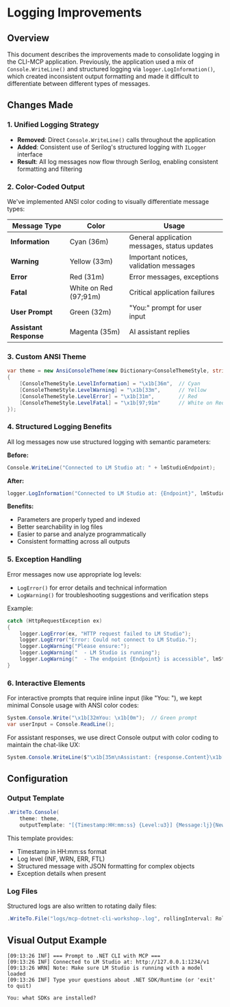 # Logging Improvements

## Overview
This document describes the improvements made to consolidate logging in the CLI-MCP application. Previously, the application used a mix of `Console.WriteLine()` and structured logging via `logger.LogInformation()`, which created inconsistent output formatting and made it difficult to differentiate between different types of messages.

## Changes Made

### 1. Unified Logging Strategy
- **Removed**: Direct `Console.WriteLine()` calls throughout the application
- **Added**: Consistent use of Serilog's structured logging with `ILogger` interface
- **Result**: All log messages now flow through Serilog, enabling consistent formatting and filtering

### 2. Color-Coded Output
We've implemented ANSI color coding to visually differentiate message types:

| Message Type | Color | Usage |
|--------------|-------|-------|
| **Information** | Cyan (36m) | General application messages, status updates |
| **Warning** | Yellow (33m) | Important notices, validation messages |
| **Error** | Red (31m) | Error messages, exceptions |
| **Fatal** | White on Red (97;91m) | Critical application failures |
| **User Prompt** | Green (32m) | "You:" prompt for user input |
| **Assistant Response** | Magenta (35m) | AI assistant replies |

### 3. Custom ANSI Theme
```csharp
var theme = new AnsiConsoleTheme(new Dictionary<ConsoleThemeStyle, string>
{
    [ConsoleThemeStyle.LevelInformation] = "\x1b[36m",  // Cyan
    [ConsoleThemeStyle.LevelWarning] = "\x1b[33m",      // Yellow
    [ConsoleThemeStyle.LevelError] = "\x1b[31m",        // Red
    [ConsoleThemeStyle.LevelFatal] = "\x1b[97;91m"      // White on Red
});
```

### 4. Structured Logging Benefits
All log messages now use structured logging with semantic parameters:

**Before:**
```csharp
Console.WriteLine("Connected to LM Studio at: " + lmStudioEndpoint);
```

**After:**
```csharp
logger.LogInformation("Connected to LM Studio at: {Endpoint}", lmStudioEndpoint);
```

**Benefits:**
- Parameters are properly typed and indexed
- Better searchability in log files
- Easier to parse and analyze programmatically
- Consistent formatting across all outputs

### 5. Exception Handling
Error messages now use appropriate log levels:
- `LogError()` for error details and technical information
- `LogWarning()` for troubleshooting suggestions and verification steps

Example:
```csharp
catch (HttpRequestException ex)
{
    logger.LogError(ex, "HTTP request failed to LM Studio");
    logger.LogError("Error: Could not connect to LM Studio.");
    logger.LogWarning("Please ensure:");
    logger.LogWarning("  - LM Studio is running");
    logger.LogWarning("  - The endpoint {Endpoint} is accessible", lmStudioEndpoint);
}
```

### 6. Interactive Elements
For interactive prompts that require inline input (like "You: "), we kept minimal Console usage with ANSI color codes:

```csharp
System.Console.Write("\x1b[32mYou: \x1b[0m");  // Green prompt
var userInput = Console.ReadLine();
```

For assistant responses, we use direct Console output with color coding to maintain the chat-like UX:

```csharp
System.Console.WriteLine($"\x1b[35m\nAssistant: {response.Content}\x1b[0m");
```

## Configuration

### Output Template
```csharp
.WriteTo.Console(
    theme: theme,
    outputTemplate: "[{Timestamp:HH:mm:ss} {Level:u3}] {Message:lj}{NewLine}{Exception}")
```

This template provides:
- Timestamp in HH:mm:ss format
- Log level (INF, WRN, ERR, FTL)
- Structured message with JSON formatting for complex objects
- Exception details when present

### Log Files
Structured logs are also written to rotating daily files:
```csharp
.WriteTo.File("logs/mcp-dotnet-cli-workshop-.log", rollingInterval: RollingInterval.Day)
```

## Visual Output Example

```
[09:13:26 INF] === Prompt to .NET CLI with MCP ===
[09:13:26 INF] Connected to LM Studio at: http://127.0.0.1:1234/v1
[09:13:26 WRN] Note: Make sure LM Studio is running with a model loaded
[09:13:26 INF] Type your questions about .NET SDK/Runtime (or 'exit' to quit)

You: what SDKs are installed?